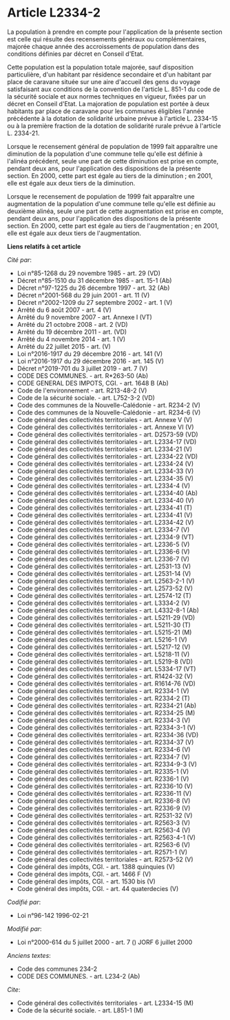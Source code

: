 # Article L2334-2

La population à prendre en compte pour l'application de la présente section est celle qui résulte des recensements généraux
ou complémentaires, majorée chaque année des accroissements de population dans des conditions définies par décret en Conseil
d'Etat.

Cette population est la population totale majorée, sauf disposition particulière, d'un habitant par résidence secondaire et
d'un habitant par place de caravane située sur une aire d'accueil des gens du voyage satisfaisant aux conditions de la
convention de l'article L. 851-1 du code de la sécurité sociale et aux normes techniques en vigueur, fixées par un décret en
Conseil d'Etat. La majoration de population est portée à deux habitants par place de caravane pour les communes éligibles
l'année précédente à la dotation de solidarité urbaine prévue à l'article L. 2334-15 ou à la première fraction de la dotation
de solidarité rurale prévue à l'article L. 2334-21.

Lorsque le recensement général de population de 1999 fait apparaître une diminution de la population d'une commune telle
qu'elle est définie à l'alinéa précédent, seule une part de cette diminution est prise en compte, pendant deux ans, pour
l'application des dispositions de la présente section. En 2000, cette part est égale au tiers de la diminution ; en 2001,
elle est égale aux deux tiers de la diminution.

Lorsque le recensement de population de 1999 fait apparaître une augmentation de la population d'une commune telle qu'elle
est définie au deuxième alinéa, seule une part de cette augmentation est prise en compte, pendant deux ans, pour
l'application des dispositions de la présente section. En 2000, cette part est égale au tiers de l'augmentation ; en 2001,
elle est égale aux deux tiers de l'augmentation.

**Liens relatifs à cet article**

_Cité par_:

  - Loi n°85-1268 du 29 novembre 1985 - art. 29 (VD)
  - Décret n°85-1510 du 31 décembre 1985 - art. 15-1 (Ab)
  - Décret n°97-1225 du 26 décembre 1997 - art. 32 (Ab)
  - Décret n°2001-568 du 29 juin 2001 - art. 11 (V)
  - Décret n°2002-1209 du 27 septembre 2002 - art. 1 (V)
  - Arrêté du 6 août 2007 - art. 4 (V)
  - Arrêté du 9 novembre 2007 - art. Annexe I (VT)
  - Arrêté du 21 octobre 2008 - art. 2 (VD)
  - Arrêté du 19 décembre 2011 - art. (VD)
  - Arrêté du 4 novembre 2014 - art. 1 (V)
  - Arrêté du 22 juillet 2015 - art. (V)
  - Loi n°2016-1917 du 29 décembre 2016 - art. 141 (V)
  - Loi n°2016-1917 du 29 décembre 2016 - art. 145 (V)
  - Décret n°2019-701 du 3 juillet 2019 - art. 7 (V)
  - CODE DES COMMUNES. - art. R*263-50 (Ab)
  - CODE GENERAL DES IMPOTS, CGI. - art. 1648 B (Ab)
  - Code de l'environnement - art. R213-48-2 (V)
  - Code de la sécurité sociale. - art. L752-3-2 (VD)
  - Code des communes de la Nouvelle-Calédonie - art. R234-2 (V)
  - Code des communes de la Nouvelle-Calédonie - art. R234-6 (V)
  - Code général des collectivités territoriales - art. Annexe V (V)
  - Code général des collectivités territoriales - art. Annexe VI (V)
  - Code général des collectivités territoriales - art. D2573-59 (VD)
  - Code général des collectivités territoriales - art. L2334-17 (VD)
  - Code général des collectivités territoriales - art. L2334-21 (V)
  - Code général des collectivités territoriales - art. L2334-22 (VD)
  - Code général des collectivités territoriales - art. L2334-24 (V)
  - Code général des collectivités territoriales - art. L2334-33 (V)
  - Code général des collectivités territoriales - art. L2334-35 (V)
  - Code général des collectivités territoriales - art. L2334-4 (V)
  - Code général des collectivités territoriales - art. L2334-40 (Ab)
  - Code général des collectivités territoriales - art. L2334-40 (V)
  - Code général des collectivités territoriales - art. L2334-41 (T)
  - Code général des collectivités territoriales - art. L2334-41 (V)
  - Code général des collectivités territoriales - art. L2334-42 (V)
  - Code général des collectivités territoriales - art. L2334-7 (V)
  - Code général des collectivités territoriales - art. L2334-9 (VT)
  - Code général des collectivités territoriales - art. L2336-5 (V)
  - Code général des collectivités territoriales - art. L2336-6 (V)
  - Code général des collectivités territoriales - art. L2336-7 (V)
  - Code général des collectivités territoriales - art. L2531-13 (V)
  - Code général des collectivités territoriales - art. L2531-14 (V)
  - Code général des collectivités territoriales - art. L2563-2-1 (V)
  - Code général des collectivités territoriales - art. L2573-52 (V)
  - Code général des collectivités territoriales - art. L2574-12 (T)
  - Code général des collectivités territoriales - art. L3334-2 (V)
  - Code général des collectivités territoriales - art. L4332-8-1 (Ab)
  - Code général des collectivités territoriales - art. L5211-29 (VD)
  - Code général des collectivités territoriales - art. L5211-30 (T)
  - Code général des collectivités territoriales - art. L5215-21 (M)
  - Code général des collectivités territoriales - art. L5216-1 (V)
  - Code général des collectivités territoriales - art. L5217-12 (V)
  - Code général des collectivités territoriales - art. L5218-11 (V)
  - Code général des collectivités territoriales - art. L5219-8 (VD)
  - Code général des collectivités territoriales - art. L5334-17 (VT)
  - Code général des collectivités territoriales - art. R1424-32 (V)
  - Code général des collectivités territoriales - art. R1614-76 (VD)
  - Code général des collectivités territoriales - art. R2334-1 (V)
  - Code général des collectivités territoriales - art. R2334-2 (T)
  - Code général des collectivités territoriales - art. R2334-21 (Ab)
  - Code général des collectivités territoriales - art. R2334-25 (M)
  - Code général des collectivités territoriales - art. R2334-3 (V)
  - Code général des collectivités territoriales - art. R2334-3-1 (V)
  - Code général des collectivités territoriales - art. R2334-36 (VD)
  - Code général des collectivités territoriales - art. R2334-37 (V)
  - Code général des collectivités territoriales - art. R2334-6 (V)
  - Code général des collectivités territoriales - art. R2334-7 (V)
  - Code général des collectivités territoriales - art. R2334-9-3 (V)
  - Code général des collectivités territoriales - art. R2335-1 (V)
  - Code général des collectivités territoriales - art. R2336-1 (V)
  - Code général des collectivités territoriales - art. R2336-10 (V)
  - Code général des collectivités territoriales - art. R2336-11 (V)
  - Code général des collectivités territoriales - art. R2336-8 (V)
  - Code général des collectivités territoriales - art. R2336-9 (V)
  - Code général des collectivités territoriales - art. R2531-32 (V)
  - Code général des collectivités territoriales - art. R2563-3 (V)
  - Code général des collectivités territoriales - art. R2563-4 (V)
  - Code général des collectivités territoriales - art. R2563-4-1 (V)
  - Code général des collectivités territoriales - art. R2563-6 (V)
  - Code général des collectivités territoriales - art. R2571-1 (V)
  - Code général des collectivités territoriales - art. R2573-52 (V)
  - Code général des impôts, CGI. - art. 1388 quinquies (V)
  - Code général des impôts, CGI. - art. 1466 F (V)
  - Code général des impôts, CGI. - art. 1530 bis (V)
  - Code général des impôts, CGI. - art. 44 quaterdecies (V)

_Codifié par_:

  - Loi n°96-142 1996-02-21

_Modifié par_:

  - Loi n°2000-614 du 5 juillet 2000 - art. 7 () JORF 6 juillet 2000

_Anciens textes_:

  - Code des communes 234-2
  - CODE DES COMMUNES. - art. L234-2 (Ab)

_Cite_:

  - Code général des collectivités territoriales - art. L2334-15 (M)
  - Code de la sécurité sociale. - art. L851-1 (M)
